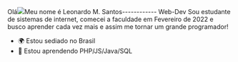 Olá![](https://user-images.githubusercontent.com/18350557/176309783-0785949b-9127-417c-8b55-ab5a4333674e.gif)Meu nome é Leonardo M. Santos------------
Web-Dev 
Sou estudante de sistemas de internet, comecei a faculdade em Fevereiro de 2022 e busco aprender cada vez mais e assim me tornar um grande programador!
* 🌍 Estou sediado no Brasil
* 🧠 Estou aprendendo PHP/JS/Java/SQL
